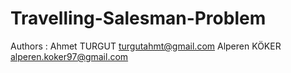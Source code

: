 # Travelling-Salesman-Problem

Authors :
  Ahmet TURGUT turgutahmt@gmail.com 
  Alperen KÖKER alperen.koker97@gmail.com

